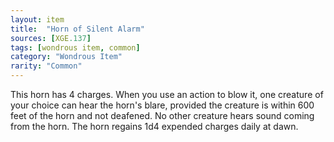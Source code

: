 ```yaml
---
layout: item
title:  "Horn of Silent Alarm"
sources: [XGE.137]
tags: [wondrous item, common]
category: "Wondrous Item"
rarity: "Common"
---
```


This horn has 4 charges. When you use an action to blow it, one creature of your choice can hear the horn's blare, provided the creature is within 600 feet of the horn and not deafened. No other creature hears sound coming from the horn. The horn regains 1d4 expended charges daily at dawn.